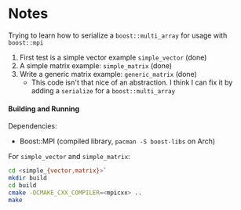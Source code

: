 Notes
===

Trying to learn how to serialize a `boost::multi_array` for usage with `boost::mpi`

1. First test is a simple vector example `simple_vector` (done)
2. A simple matrix example: `simple_matrix` (done)
3. Write a generic matrix example: `generic_matrix` (done)
    - This code isn't that nice of an abstraction. I think I can fix it by adding a `serialize` for a `boost::multi_array`

#### Building and Running

Dependencies:

- Boost::MPI (compiled library, `pacman -S boost-libs` on Arch)

For `simple_vector` and `simple_matrix`:

```bash
cd <simple_{vector,matrix}>`
mkdir build
cd build
cmake -DCMAKE_CXX_COMPILER=<mpicxx> ..
make
```
